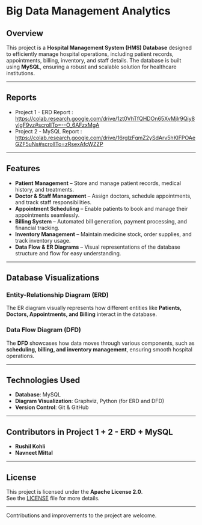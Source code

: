 # Big Data Management Analytics
## Overview  
This project is a **Hospital Management System (HMS) Database** designed to efficiently manage hospital operations, including patient records, appointments, billing, inventory, and staff details. The database is built using **MySQL**, ensuring a robust and scalable solution for healthcare institutions.  

---
## Reports 
- Project 1 - ERD Report : https://colab.research.google.com/drive/1zt0VhTfQHDOn65XvMjlr9Qiy8ylgF9vz#scrollTo=--O_6AFzxMgA
- Project 2 - MySQL Report : https://colab.research.google.com/drive/16rglzFgmZ2ySdArv5hKlFPOAeGZF5uNs#scrollTo=zRsexAfcWZZP

---

## Features  
- **Patient Management** – Store and manage patient records, medical history, and treatments.  
- **Doctor & Staff Management** – Assign doctors, schedule appointments, and track staff responsibilities.  
- **Appointment Scheduling** – Enable patients to book and manage their appointments seamlessly.  
- **Billing System** – Automated bill generation, payment processing, and financial tracking.  
- **Inventory Management** – Maintain medicine stock, order supplies, and track inventory usage.  
- **Data Flow & ER Diagrams** – Visual representations of the database structure and flow for easy understanding.  

---

## Database Visualizations  

### Entity-Relationship Diagram (ERD)  
The ER diagram visually represents how different entities like **Patients, Doctors, Appointments, and Billing** interact in the database.  

### Data Flow Diagram (DFD)  
The **DFD** showcases how data moves through various components, such as **scheduling, billing, and inventory management**, ensuring smooth hospital operations.  

---

## Technologies Used  
- **Database**: MySQL  
- **Diagram Visualization**: Graphviz, Python (for ERD and DFD)  
- **Version Control**: Git & GitHub  

---

## Contributors in Project 1 + 2  - ERD + MySQL
- **Rushil Kohli**
- **Navneet Mittal**

---

## License  
This project is licensed under the **Apache License 2.0**.  
See the [LICENSE](LICENSE) file for more details.  

---

Contributions and improvements to the project are welcome.
